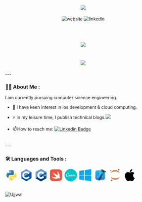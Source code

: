 <div id="header" align="center">
  <img src="https://media.giphy.com/media/UVG0BN8TOMKkPOJS6e/giphy.gif" width="100"/>
</div>
<br>
<div id="badges" align="center">
  <a href = "https://medium.com/@walrusurj"><img src="https://img.shields.io/badge/Medium-12100E?style=for-the-badge&logo=medium&logoColor=white" alt="website"/></a>
  <a href = "https://www.linkedin.com/in/iamujjwalrawat/"><img src="https://img.shields.io/badge/LinkedIn-0077B5?style=for-the-badge&logo=linkedin&logoColor=white" alt="linkedin"/></a>
</div>
<br>
<h1 align = "center">
  <img src="https://media.giphy.com/media/wwIdHyV4pMb1LrDwfF/giphy.gif" width="200"/>
</h1>
<br>
<div align="center">
  <img src="https://media.giphy.com/media/WFZvB7VIXBgiz3oDXE/giphy.gif" width="400"/>
</div>
<br>
---

### :man_technologist: About Me :
I am currently pursuing computer science engineering.  
- :telescope: I have keen interest in ios development & cloud computing.

- :zap: In my leisure time, I publish technical blogs.<img src="https://media.giphy.com/media/WUlplcMpOCEmTGBtBW/giphy.gif" width="30">

- :mailbox:How to reach me: [![Linkedin Badge](https://img.shields.io/badge/-Ujjwal-blue?style=flat&logo=Linkedin&logoColor=white)](https://www.linkedin.com/in/iamujjwalrawat/)
<br>
---

### :hammer_and_wrench: Languages and Tools :
<div>
  <img src="https://github.com/devicons/devicon/blob/master/icons/python/python-original.svg" title="Python" alt="java" width="40" height="40"/>&nbsp;
  <img src="https://github.com/devicons/devicon/blob/master/icons/c/c-original.svg" title="C" alt="java" width="40" height="40"/>&nbsp;
  <img src="https://github.com/devicons/devicon/blob/master/icons/cplusplus/cplusplus-original.svg" title="C++" alt="cpp" width="40" height="40"/>&nbsp;
  <img src="https://github.com/devicons/devicon/blob/master/icons/swift/swift-original.svg" title="Swift" alt="swift" width="40" height="40"/>&nbsp;
  <img src="https://github.com/devicons/devicon/blob/master/icons/canva/canva-original.svg" title="Canva" alt="canva" width="40" height="40"/>&nbsp;
  <img src="https://github.com/devicons/devicon/blob/master/icons/windows8/windows8-original.svg" title="Windows" alt="win" width="40" height="40"/>&nbsp;
  <img src="https://github.com/devicons/devicon/blob/master/icons/xcode/xcode-original.svg" title="Xcode" alt="xcode" width="40" height="40"/>&nbsp;
  <img src="https://github.com/devicons/devicon/blob/master/icons/jupyter/jupyter-original.svg" title="Jupyter" alt="jupyter" width="40" height="40"/>&nbsp;
  <img src="https://github.com/devicons/devicon/blob/master/icons/apple/apple-original.svg" title="Jupyter" alt="jupyter" width="40" height="40"/>&nbsp;
</div>
<br>
<p align="left"> <img src="https://komarev.com/ghpvc/?username=iamujjwalrawat&label=Profile%20views&color=0e75b6&style=flat" alt="Ujjwal" /> </p>

